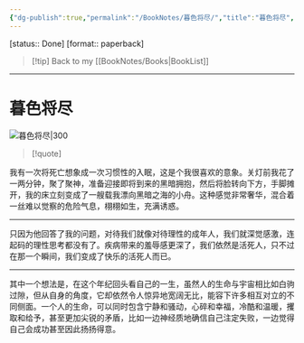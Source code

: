 ```yaml
---
{"dg-publish":true,"permalink":"/BookNotes/暮色将尽/","title":"暮色将尽","noteIcon":""}
---
```


[status:: Done]
[format:: paperback]

>[!tip] Back to my [[BookNotes/Books\|BookList]]

---
# 暮色将尽

![暮色将尽|300](https://img2.doubanio.com/view/subject/l/public/s34281252.jpg)

>[!quote]


我有一次将死亡想象成一次习惯性的入眠，这是个我很喜欢的意象。关灯前我花了一两分钟，聚了聚神，准备迎接即将到来的黑暗拥抱，然后将脸转向下方，手脚摊开，我的床立刻变成了一艘载我漂向黑暗之海的小舟。这种感觉非常奢华，混合着一丝难以觉察的危险气息，栩栩如生，充满诱惑。

---

只因为他回答了我的问题，对待我们就像对待理性的成年人，我们就深觉感激，连起码的理性思考都没有了。疾病带来的羞辱感更深了，我们依然是活死人，只不过在那一个瞬间，我们变成了快乐的活死人而已。

----
其中一个想法是，在这个年纪回头看自己的一生，虽然人的生命与宇宙相比如白驹过隙，但从自身的角度，它却依然令人惊异地宽阔无比，能容下许多相互对立的不同侧面。一个人的生命，可以同时包含宁静和骚动，心碎和幸福，冷酷和温暖，攫取和给予，甚至更加尖锐的矛盾，比如一边神经质地确信自己注定失败，一边觉得自己会成功甚至因此扬扬得意。


